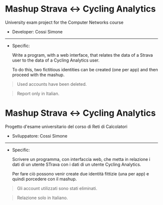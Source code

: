 # Mashup Strava <-> Cycling Analytics
University exam project for the Computer Networks course

- Developer:  Cossi Simone

------------

- Specific:

  Write a program, with a web interface, that relates the data of a Strava user to the data of a Cycling Analytics user.

  To do this, two fictitious identities can be created (one per app) and then proceed with the mashup.

> Used accounts have been deleted.

> Report only in Italian.



# Mashup Strava <-> Cycling Analytics
Progetto d'esame universitario del corso di Reti di Calcolatori

- Sviluppatore:  Cossi Simone

------------

- Specific:
  
  Scrivere un programma, con interfaccia web, che metta in relazione i dati di un utente STrava con i dati di un utente Cycling Analytics.

  Per fare ciò possono venir create due identità fittizie (una per app) e quindi porcedere con il mashup.

> Gli account utilizzati sono stati eliminati.

> Relazione solo in Italiano.
